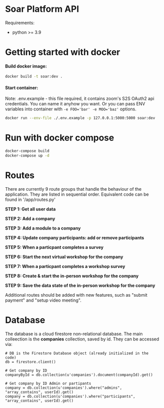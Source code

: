 # Soar Platform API

Requirements:
- python >= 3.9

# Getting started with docker

#### Build docker image:
```bash
docker build -t soar:dev .
```

#### Start container:
Note: .env.example - this file required, it contains zoom's S2S OAuth2 api credentials. You can name it anyhow you want. Or you can pass ENV variables into container with `-e FOO='bar' -e MOO='baz'` options. 
```Bash
docker run --env-file ./.env.example -p 127.0.0.1:5000:5000 soar:dev
```

# Run with docker compose

```bash
docker-compose build
docker-compose up -d
```


# Routes

There are currently 9 route groups that handle the behaviour of the application. They are listed in sequential order. Equivalent code can be found in '/app/routes.py'

**STEP 1: Get all user data**

**STEP 2: Add a company**

**STEP 3: Add a module to a company**

**STEP 4: Update company participants: add or remove participants**

**STEP 5: When a particpant completes a survey**

**STEP 6: Start the next virtual workshop for the company**

**STEP 7: When a particpant completes a workshop survey**

**STEP 8: Create & start the in-person workshop for the company**

**STEP 9: Save the data state of the in-person workshop for the company**

Additional routes should be added with new features, such as "submit payment" and "setup video meeting".


# Database

The database is a cloud firestore non-relational database. The main colleection is the **companies** collection, saved by id. They can be accessed via:

```
# DB is the Firestore Database object (already initialized in the code)
db = firestore.client()

# Get company by ID
companyById = db.collection(u'companies').document(companyId).get()

# Get company by ID Admin or partipants
company = db.collection(u'companies').where("admins", "array_contains", userId).get()
company = db.collection(u'companies').where("participants", "array_contains", userId).get()
```